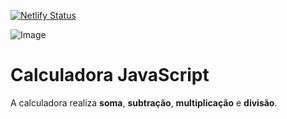 
[![Netlify Status](https://api.netlify.com/api/v1/badges/678ba7a3-6f5e-4262-898a-6f41d661de1a/deploy-status)](https://app.netlify.com/sites/calculadora-js/deploys)

![Image](https://3.bp.blogspot.com/-OTNMTTR0QpM/WfTH6WCrOCI/AAAAAAAAAjU/rAqmaWA754ALN36QtA3CCJo5MopsdBW4QCLcBGAs/s400/calculadora.jpg)

# Calculadora JavaScript

A calculadora realiza **soma**, **subtração**, **multiplicação** e **divisão**.